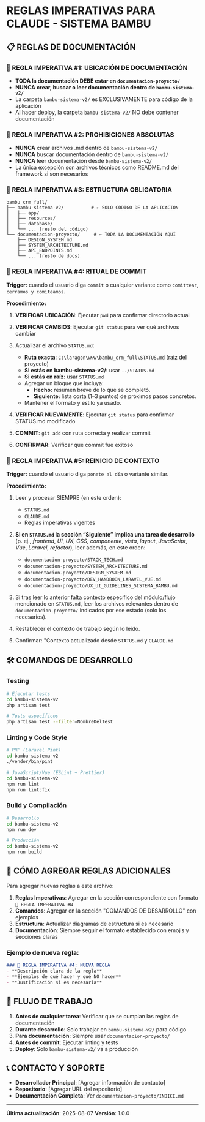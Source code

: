 # REGLAS IMPERATIVAS PARA CLAUDE - SISTEMA BAMBU

## 📋 REGLAS DE DOCUMENTACIÓN

### 🚨 REGLA IMPERATIVA #1: UBICACIÓN DE DOCUMENTACIÓN
- **TODA la documentación DEBE estar en `documentacion-proyecto/`**
- **NUNCA crear, buscar o leer documentación dentro de `bambu-sistema-v2/`**
- La carpeta `bambu-sistema-v2/` es EXCLUSIVAMENTE para código de la aplicación
- Al hacer deploy, la carpeta `bambu-sistema-v2/` NO debe contener documentación

### 🚨 REGLA IMPERATIVA #2: PROHIBICIONES ABSOLUTAS
- **NUNCA** crear archivos .md dentro de `bambu-sistema-v2/`
- **NUNCA** buscar documentación dentro de `bambu-sistema-v2/`
- **NUNCA** leer documentación desde `bambu-sistema-v2/`
- La única excepción son archivos técnicos como README.md del framework si son necesarios

### 🚨 REGLA IMPERATIVA #3: ESTRUCTURA OBLIGATORIA
```
bambu_crm_full/
├── bambu-sistema-v2/          # ← SOLO CÓDIGO DE LA APLICACIÓN
│   ├── app/
│   ├── resources/
│   ├── database/
│   └── ... (resto del código)
└── documentacion-proyecto/     # ← TODA LA DOCUMENTACIÓN AQUÍ
    ├── DESIGN_SYSTEM.md
    ├── SYSTEM_ARCHITECTURE.md
    ├── API_ENDPOINTS.md
    └── ... (resto de docs)
```

### 🚨 REGLA IMPERATIVA #4: RITUAL DE COMMIT

**Trigger:** cuando el usuario diga `commit` o cualquier variante como `comittear`, `cerramos y comiteamos`.

**Procedimiento:**
1. **VERIFICAR UBICACIÓN**: Ejecutar `pwd` para confirmar directorio actual
2. **VERIFICAR CAMBIOS**: Ejecutar `git status` para ver qué archivos cambiar
3. Actualizar el archivo `STATUS.md`:
   - **Ruta exacta**: `C:\laragon\www\bambu_crm_full\STATUS.md` (raíz del proyecto)
   - **Si estás en bambu-sistema-v2/**: usar `../STATUS.md`
   - **Si estás en raíz**: usar `STATUS.md`
   - Agregar un bloque que incluya:
     - **Hecho:** resumen breve de lo que se completó.
     - **Siguiente:** lista corta (1–3 puntos) de próximos pasos concretos.
   - Mantener el formato y estilo ya usado.

4. **VERIFICAR NUEVAMENTE**: Ejecutar `git status` para confirmar STATUS.md modificado
5. **COMMIT**: `git add` con ruta correcta y realizar commit
6. **CONFIRMAR**: Verificar que commit fue exitoso

### 🚨 REGLA IMPERATIVA #5: REINICIO DE CONTEXTO

**Trigger:** cuando el usuario diga `ponete al día` o variante similar.

**Procedimiento:**
1. Leer y procesar SIEMPRE (en este orden):
   - `STATUS.md`
   - `CLAUDE.md`
   - Reglas imperativas vigentes

2. **Si en `STATUS.md` la sección “Siguiente” implica una tarea de desarrollo**  
   (p. ej., *frontend*, *UI*, *UX*, *CSS*, *componente*, *vista*, *layout*, *JavaScript*, *Vue*, *Laravel*, *refactor*), leer además, en este orden:
   - `documentacion-proyecto/STACK_TECH.md`
   - `documentacion-proyecto/SYSTEM_ARCHITECTURE.md`
   - `documentacion-proyecto/DESIGN_SYSTEM.md`
   - `documentacion-proyecto/DEV_HANDBOOK_LARAVEL_VUE.md`
   - `documentacion-proyecto/UX_UI_GUIDELINES_SISTEMA_BAMBU.md`

3. Si tras leer lo anterior falta contexto específico del módulo/flujo mencionado en `STATUS.md`, leer los archivos relevantes dentro de `documentacion-proyecto/` indicados por ese estado (solo los necesarios).

4. Restablecer el contexto de trabajo según lo leído.

5. Confirmar: "Contexto actualizado desde `STATUS.md` y `CLAUDE.md`


## 🛠️ COMANDOS DE DESARROLLO

### Testing
```bash
# Ejecutar tests
cd bambu-sistema-v2
php artisan test

# Tests específicos
php artisan test --filter=NombreDelTest
```

### Linting y Code Style
```bash
# PHP (Laravel Pint)
cd bambu-sistema-v2
./vendor/bin/pint

# JavaScript/Vue (ESLint + Prettier)
cd bambu-sistema-v2
npm run lint
npm run lint:fix
```

### Build y Compilación
```bash
# Desarrollo
cd bambu-sistema-v2
npm run dev

# Producción
cd bambu-sistema-v2
npm run build
```

## 📝 CÓMO AGREGAR REGLAS ADICIONALES

Para agregar nuevas reglas a este archivo:

1. **Reglas Imperativas**: Agregar en la sección correspondiente con formato `🚨 REGLA IMPERATIVA #N`
2. **Comandos**: Agregar en la sección "COMANDOS DE DESARROLLO" con ejemplos
3. **Estructura**: Actualizar diagramas de estructura si es necesario
4. **Documentación**: Siempre seguir el formato establecido con emojis y secciones claras

### Ejemplo de nueva regla:
```markdown
### 🚨 REGLA IMPERATIVA #4: NUEVA REGLA
- **Descripción clara de la regla**
- **Ejemplos de qué hacer y qué NO hacer**
- **Justificación si es necesaria**
```

## 🔄 FLUJO DE TRABAJO

1. **Antes de cualquier tarea**: Verificar que se cumplan las reglas de documentación
2. **Durante desarrollo**: Solo trabajar en `bambu-sistema-v2/` para código
3. **Para documentación**: Siempre usar `documentacion-proyecto/`
4. **Antes de commit**: Ejecutar linting y tests
5. **Deploy**: Solo `bambu-sistema-v2/` va a producción

## 📞 CONTACTO Y SOPORTE

- **Desarrollador Principal**: [Agregar información de contacto]
- **Repositorio**: [Agregar URL del repositorio]
- **Documentación Completa**: Ver `documentacion-proyecto/INDICE.md`

---
**Última actualización**: 2025-08-07
**Versión**: 1.0.0